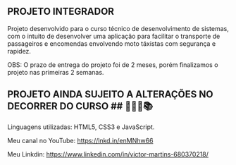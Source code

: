 ## PROJETO INTEGRADOR ##

Projeto desenvolvido para o curso técnico de desenvolvimento de sistemas, com o intuito de desenvolver uma aplicação para facilitar o transporte de passageiros e encomendas envolvendo moto táxistas com segurança e rapidez.

OBS: O prazo de entrega do projeto foi de 2 meses, porém finalizamos o projeto nas primeiras 2 semanas.

## PROJETO AINDA SUJEITO A ALTERAÇÕES NO DECORRER DO CURSO ## 👨🏻‍💻📚

Linguagens utilizadas:
HTML5, CSS3 e JavaScript.

Meu canal no YouTube:
https://lnkd.in/enMNhw66

Meu Linkdin:
https://www.linkedin.com/in/victor-martins-680370218/
